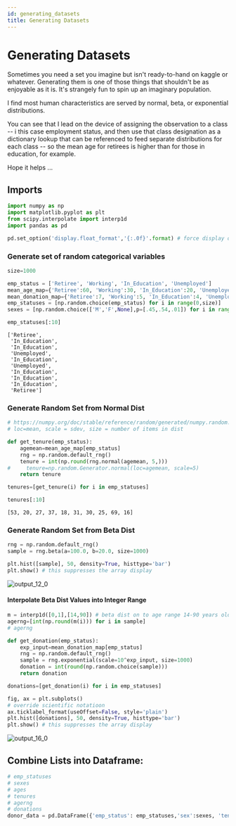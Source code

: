 ```yaml
---
id: generating_datasets
title: Generating Datasets
---
```


# Generating Datasets

Sometimes you need a set you imagine but isn't ready-to-hand on kaggle or whatever.  Generating them is one of those things that shouldn't be as enjoyable as it is.  It's strangely fun to spin up an imaginary population.

I find most human characteristics are served by normal, beta, or exponential distributions.

You can see that I lead on the device of assigning the observation to a class -- i this case employment status, and then use that class designation as a dictionary lookup that can be referenced to feed separate distributions for each class -- so the mean age for retirees is higher than for those in education, for example.

Hope it helps ...

## Imports


```python
import numpy as np
import matplotlib.pyplot as plt
from scipy.interpolate import interp1d
import pandas as pd
```


```python
pd.set_option('display.float_format','{:.0f}'.format) # force display of float columns/override scientific
```

### Generate set of random categorical variables


```python
size=1000

emp_status = ['Retiree', 'Working', 'In_Education', 'Unemployed']
mean_age_map={'Retiree':60, 'Working':30, 'In_Education':20, 'Unemployed':20}
mean_donation_map={'Retiree':7, 'Working':5, 'In_Education':4, 'Unemployed':1}
emp_statuses = [np.random.choice(emp_status) for i in range(0,size)]
sexes = [np.random.choice(['M','F',None],p=[.45,.54,.01]) for i in range(0,size)]
```


```python
emp_statuses[:10]
```




    ['Retiree',
     'In_Education',
     'In_Education',
     'Unemployed',
     'In_Education',
     'Unemployed',
     'In_Education',
     'In_Education',
     'In_Education',
     'Retiree']



### Generate Random Set from Normal Dist


```python
# https://numpy.org/doc/stable/reference/random/generated/numpy.random.Generator.normal.html#numpy.random.Generator.normal
# loc=mean, scale = sdev, size = number of items in dist

def get_tenure(emp_status):
    agemean=mean_age_map[emp_status]
    rng = np.random.default_rng()
    tenure = int(np.round(rng.normal(agemean, 5,)))
#     tenure=np.random.Generator.normal(loc=agemean, scale=5)
    return tenure

tenures=[get_tenure(i) for i in emp_statuses] 
```


```python
tenures[:10]
```




    [53, 20, 27, 37, 18, 31, 30, 25, 69, 16]



### Generate Random Set from Beta Dist


```python
rng = np.random.default_rng()
sample = rng.beta(a=100.0, b=20.0, size=1000)

plt.hist([sample], 50, density=True, histtype='bar')
plt.show() # this suppresses the array display
```


![output_12_0](https://github.com/user-attachments/assets/f6c336f6-dae5-4142-91bc-3ddfd7ca3b6c)

#### Interpolate Beta Dist Values into Integer Range 


```python
m = interp1d([0,1],[14,90]) # beta dist on to age range 14-90 years old
agerng=[int(np.round(m(i))) for i in sample]
# agerng
```


```python
def get_donation(emp_status):
    exp_input=mean_donation_map[emp_status]
    rng = np.random.default_rng()
    sample = rng.exponential(scale=10^exp_input, size=1000)
    donation = int(round(np.random.choice(sample)))
    return donation

donations=[get_donation(i) for i in emp_statuses] 
```


```python
fig, ax = plt.subplots()
# override scientific notatioon
ax.ticklabel_format(useOffset=False, style='plain')
plt.hist([donations], 50, density=True, histtype='bar')
plt.show() # this suppresses the array display
```

![output_16_0](https://github.com/user-attachments/assets/e4b3db47-f2b7-45dc-8526-3145644b0f04)


## Combine Lists into Dataframe:


```python
# emp_statuses 
# sexes
# ages
# tenures
# agerng
# donations
donor_data = pd.DataFrame({'emp_status': emp_statuses,'sex':sexes, 'tenure':tenures,'age':agerng,'donation':donations})
```
